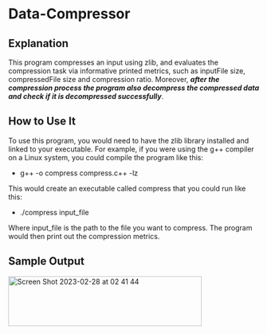 # Data-Compressor

## Explanation
This program compresses an input using zlib, and evaluates the compression task via informative printed metrics, such as inputFile size, compressedFile size and compression ratio. Moreover, **_after the compression process the program also decompress the compressed data and check if it is decompressed successfully_**.

## How to Use It
To use this program, you would need to have the zlib library installed and linked to your executable. For example, if you were using the g++ compiler on a Linux system, you could compile the program like this:

* g++ -o compress compress.c++ -lz


This would create an executable called compress that you could run like this:

* ./compress input_file

Where input_file is the path to the file you want to compress. The program would then print out the compression metrics.

## Sample Output
<img width="388" alt="Screen Shot 2023-02-28 at 02 41 44" src="https://user-images.githubusercontent.com/63503839/221714486-61395e3d-9136-46e9-bf6c-55a76b8c05fe.png" width="300" height="100">
